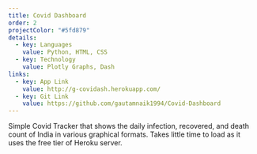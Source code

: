 ```yaml
---
title: Covid Dashboard
order: 2
projectColor: "#5fd879"
details:
  - key: Languages
    value: Python, HTML, CSS
  - key: Technology
    value: Plotly Graphs, Dash
links:
  - key: App Link
    value: http://g-covidash.herokuapp.com/
  - key: Git Link
    value: https://github.com/gautamnaik1994/Covid-Dashboard
---
```

<!--StartFragment-->

Simple Covid Tracker that shows the daily infection, recovered, and death count of India in various graphical formats. Takes little time to load as it uses the free tier of Heroku server.

<!--EndFragment-->